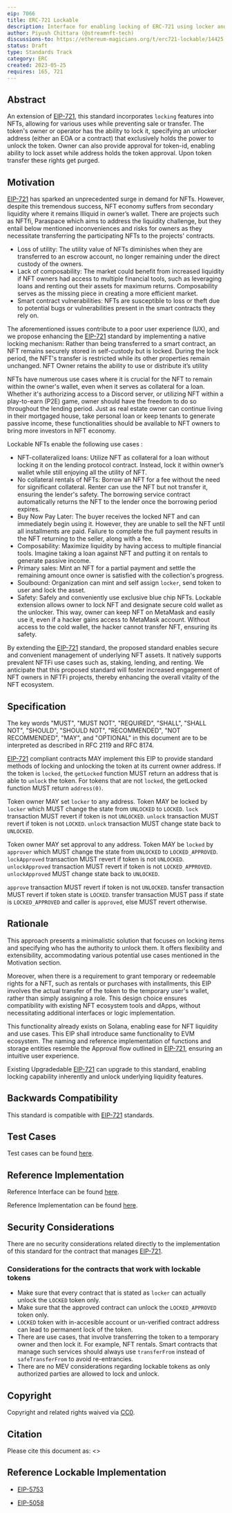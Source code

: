 ```yaml
---
eip: 7066
title: ERC-721 Lockable
description: Interface for enabling locking of ERC-721 using locker and approver
author: Piyush Chittara (@streamnft-tech)
discussions-to: https://ethereum-magicians.org/t/erc721-lockable/14425
status: Draft
type: Standards Track
category: ERC
created: 2023-05-25
requires: 165, 721
---
```


## Abstract

An extension of [EIP-721](./eip-721.md), this standard incorporates `locking` features into NFTs, allowing for various uses while preventing sale or transfer. The token's owner or operator has the ability to lock it, specifying an unlocker address (either an EOA or a contract) that exclusively holds the power to unlock the token. Owner can also provide approval for token-id, enabling ability to lock asset while address holds the token approval. Upon token transfer these rights get purged.


## Motivation

[EIP-721](./eip-721.md) has sparked an unprecedented surge in demand for NFTs. However, despite this tremendous success, NFT economy suffers from secondary liquidity where it remains Illiquid in owner’s wallet. There are projects such as NFTfi, Paraspace which aims to address the liquidity challenge, but they entail below mentioned inconveniences and risks for owners as they necessitate transferring the participating NFTs to the projects' contracts. 


* Loss of utility: The utility value of NFTs diminishes when they are transferred to an escrow account, no longer remaining under the direct custody of the owners.
* Lack of composability: The market could benefit from increased liquidity if NFT owners had access to multiple financial tools, such as leveraging loans and renting out their assets for maximum returns. Composability serves as the missing piece in creating a more efficient market.
* Smart contract vulnerabilities: NFTs are susceptible to loss or theft due to potential bugs or vulnerabilities present in the smart contracts they rely on.


The aforementioned issues contribute to a poor user experience (UX), and we propose enhancing the [EIP-721](./eip-721.md) standard by implementing a native locking mechanism: 
Rather than being transferred to a smart contract, an NFT remains securely stored in self-custody but is locked. 
During the lock period, the NFT's transfer is restricted while its other properties remain unchanged. 
NFT Owner retains the ability to use or distribute it’s utility


NFTs have numerous use cases where it is crucial for the NFT to remain within the owner's wallet, even when it serves as collateral for a loan. Whether it's authorizing access to a Discord server, or utilizing NFT within a play-to-earn (P2E) game, owner should have the freedom to do so throughout the lending period. Just as real estate owner can continue living in their mortgaged house, take personal loan or keep tenants to generate passive income, these functionalities should be available to NFT owners to bring more investors in NFT economy.


Lockable NFTs enable the following use cases :
* NFT-collateralized loans: Utilize NFT as collateral for a loan without locking it on the lending protocol contract. Instead, lock it within owner’s wallet while still enjoying all the utility of NFT.
* No collateral rentals of NFTs: Borrow an NFT for a fee without the need for significant collateral. Renter can use the NFT but not transfer it, ensuring the lender's safety. The borrowing service contract automatically returns the NFT to the lender once the borrowing period expires.
* Buy Now Pay Later: The buyer receives the locked NFT and can immediately begin using it. However, they are unable to sell the NFT until all installments are paid. Failure to complete the full payment results in the NFT returning to the seller, along with a fee.
* Composability: Maximize liquidity by having access to multiple financial tools. Imagine taking a loan against NFT and putting it on rentals to generate passive income.
* Primary sales: Mint an NFT for a partial payment and settle the remaining amount once owner is satisfied with the collection's progress.
* Soulbound: Organization can mint and self assign `locker`, send token to user and lock the asset.
* Safety: Safely and conveniently use exclusive blue chip NFTs. Lockable extension allows owner to lock NFT and designate secure cold wallet as the unlocker. This way, owner can keep NFT on MetaMask and easily use it, even if a hacker gains access to MetaMask account. Without access to the cold wallet, the hacker cannot transfer NFT, ensuring its safety.

By extending the [EIP-721](./eip-721.md) standard, the proposed standard enables secure and convenient management of underlying NFT assets. It natively supports prevalent NFTFi use cases such as, staking, lending, and renting. We anticipate that this proposed standard will foster increased engagement of NFT owners in NFTFi projects, thereby enhancing the overall vitality of the NFT ecosystem.


## Specification

The key words "MUST", "MUST NOT", "REQUIRED", "SHALL", "SHALL NOT", "SHOULD", "SHOULD NOT", "RECOMMENDED", "NOT RECOMMENDED", "MAY", and "OPTIONAL" in this document are to be interpreted as described in RFC 2119 and RFC 8174.

[EIP-721](./eip-721.md) compliant contracts MAY implement this EIP to provide standard methods of locking and unlocking the token at its current owner address. If the token is `locked`, the `getLocked` function MUST return an address that is able to `unlock` the token. For tokens that are not `locked`, the getLocked function MUST return `address(0)`.

Token owner MAY set `locker` to any address. Token MAY be locked by `locker` which MUST change the state from `UNLOCKED` to `LOCKED`. `lock` transaction MUST revert if token is not `UNLOCKED`. `unlock` transaction MUST revert if token is not `LOCKED`. `unlock` transaction MUST change state back to `UNLOCKED`.

Token owner MAY set approval to any address. Token MAY be `locked` by `approver` which MUST change the state from `UNLOCKED` to `LOCKED_APPROVED`. `lockApproved` transaction MUST revert if token is not `UNLOCKED`. `unlockApproved` transaction MUST revert if token is not `LOCKED_APPROVED`. `unlockApproved` MUST change state back to `UNLOCKED`. 

`approve` transaction MUST revert if token is not `UNLOCKED`. tansfer transaction MUST revert if token state is `LOCKED`. transfer transaction MUST pass if state is `LOCKED_APPROVED` and caller is `approved`, else MUST revert otherwise.

## Rationale

This approach presents a minimalistic solution that focuses on locking items and specifying who has the authority to unlock them. It offers flexibility and extensibility, accommodating various potential use cases mentioned in the Motivation section.

Moreover, when there is a requirement to grant temporary or redeemable rights for a NFT, such as rentals or purchases with installments, this EIP involves the actual transfer of the token to the temporary user's wallet, rather than simply assigning a role. This design choice ensures compatibility with existing NFT ecosystem tools and dApps,  without necessitating additional interfaces or logic implementation.

This functionality already exists on Solana, enabling ease for NFT liquidity and use cases. This EIP shall introduce same functionality to EVM ecosystem. The naming and reference implementation of functions and storage entities resemble the Approval flow outlined in [EIP-721](./eip-721.md), ensuring an intuitive user experience. 

Existing Upgradedable [EIP-721](./eip-721.md) can upgrade to this standard, enabling locking capability inherently and unlock underlying liquidity features.


## Backwards Compatibility

This standard is compatible with [EIP-721](./eip-721.md) standards.

## Test Cases

Test cases can be found [here](../assets/eip-ERC721Lockable/test/test.js).

## Reference Implementation

Reference Interface can be found [here](../assets/eip-ERC721Lockable/IERC721Lockable.sol).

Reference Implementation can be found [here](../assets/eip-ERC721Lockable/ERC721Lockable.sol).

## Security Considerations

There are no security considerations related directly to the implementation of this standard for the contract that manages [EIP-721](./eip-721.md).

### Considerations for the contracts that work with lockable tokens

* Make sure that every contract that is stated as `locker` can actually unlock the `LOCKED` token only.
* Make sure that the approved contract can unlock the `LOCKED_APPROVED` token only.
* `LOCKED` token with in-accesible account or un-verified contract address can lead to permanent lock of the token.
* There are use cases, that involve transferring the token to a temporary owner and then lock it. For example, NFT rentals. Smart contracts that manage such services should always use `transferFrom` instead of `safeTransferFrom` to avoid re-entrancies.
* There are no MEV considerations regarding lockable tokens as only authorized parties are allowed to lock and unlock.

## Copyright

Copyright and related rights waived via [CC0](../LICENSE.md).

## Citation

Please cite this document as: <>


## Reference Lockable Implementation

* [EIP-5753](./eip-5753.md)

* [EIP-5058](./eip-5058.md)